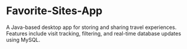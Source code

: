 # Favorite-Sites-App
A Java-based desktop app for storing and sharing travel experiences. Features include visit tracking, filtering, and real-time database updates using MySQL.
